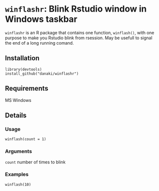 `winflashr`: Blink Rstudio window in Windows taskbar
========================================================

`winflashr` is an R package that contains one function, `winflash()`, with one purpose to make you Rstudio blink from rsession. May be usefull to signal the end of a long running comand.


Installation
----------------

```
library(devtools)
install_github("danaki/winflashr")
```

Requirements
---------------

MS Windows

Details
------------

### Usage

`winflash(count = 1)`

### Arguments

`count` number of times to blink

### Examples

```
winflash(10)
```
